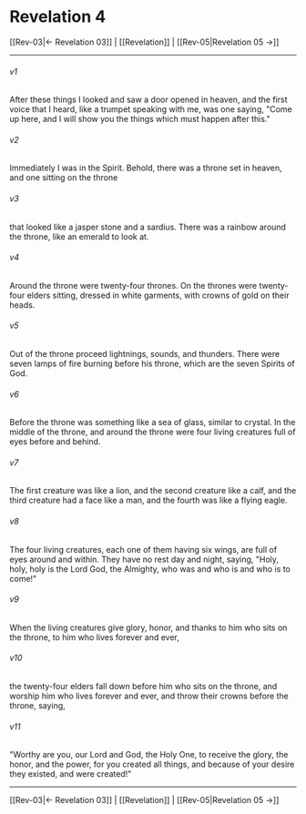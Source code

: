 # Revelation 4

[[Rev-03|← Revelation 03]] | [[Revelation]] | [[Rev-05|Revelation 05 →]]
***



###### v1 
After these things I looked and saw a door opened in heaven, and the first voice that I heard, like a trumpet speaking with me, was one saying, "Come up here, and I will show you the things which must happen after this." 

###### v2 
Immediately I was in the Spirit. Behold, there was a throne set in heaven, and one sitting on the throne 

###### v3 
that looked like a jasper stone and a sardius. There was a rainbow around the throne, like an emerald to look at. 

###### v4 
Around the throne were twenty-four thrones. On the thrones were twenty-four elders sitting, dressed in white garments, with crowns of gold on their heads. 

###### v5 
Out of the throne proceed lightnings, sounds, and thunders. There were seven lamps of fire burning before his throne, which are the seven Spirits of God. 

###### v6 
Before the throne was something like a sea of glass, similar to crystal. In the middle of the throne, and around the throne were four living creatures full of eyes before and behind. 

###### v7 
The first creature was like a lion, and the second creature like a calf, and the third creature had a face like a man, and the fourth was like a flying eagle. 

###### v8 
The four living creatures, each one of them having six wings, are full of eyes around and within. They have no rest day and night, saying, "Holy, holy, holy is the Lord God, the Almighty, who was and who is and who is to come!" 

###### v9 
When the living creatures give glory, honor, and thanks to him who sits on the throne, to him who lives forever and ever, 

###### v10 
the twenty-four elders fall down before him who sits on the throne, and worship him who lives forever and ever, and throw their crowns before the throne, saying, 

###### v11 
"Worthy are you, our Lord and God, the Holy One, to receive the glory, the honor, and the power, for you created all things, and because of your desire they existed, and were created!"

***
[[Rev-03|← Revelation 03]] | [[Revelation]] | [[Rev-05|Revelation 05 →]]
